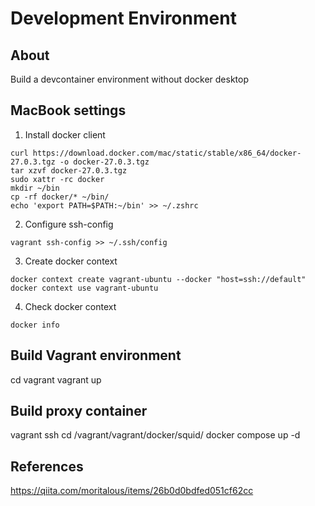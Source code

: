 # Development Environment
## About
Build a devcontainer environment without docker desktop

## MacBook settings
1. Install docker client
```
curl https://download.docker.com/mac/static/stable/x86_64/docker-27.0.3.tgz -o docker-27.0.3.tgz
tar xzvf docker-27.0.3.tgz
sudo xattr -rc docker
mkdir ~/bin
cp -rf docker/* ~/bin/
echo 'export PATH=$PATH:~/bin' >> ~/.zshrc
```

2. Configure ssh-config
```
vagrant ssh-config >> ~/.ssh/config
```

3. Create docker context
```
docker context create vagrant-ubuntu --docker "host=ssh://default"
docker context use vagrant-ubuntu
```

4. Check docker context
```
docker info
```

## Build Vagrant environment
cd vagrant
vagrant up

## Build proxy container
vagrant ssh
cd /vagrant/vagrant/docker/squid/
docker compose up -d

## References
https://qiita.com/moritalous/items/26b0d0bdfed051cf62cc